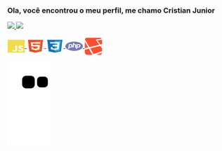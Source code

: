 ### Ola, você encontrou o meu perfil, me chamo Cristian Junior


<!-- in your header -->
<link rel="stylesheet" href="https://cdn.jsdelivr.net/gh/devicons/devicon@v2.13.0/devicon.min.css">

<div>
    <a href="https://github.com/JuniorCristian">
    <img height="180em" src="https://github-readme-stats.vercel.app/api?username=AnaLauraBelao&show_icons=true&theme=dracula&include_all_commits=true&count_private=true"/>
    <img height="180em" src="https://github-readme-stats.vercel.app/api/top-langs/?username=AnaLauraBelao&layout=compact&langs_count=7&theme=dracula"/>
</div>
<div style="display: inline_block"><br>
  <img align="center" alt="Cris-Js" height="30" width="40" src="https://raw.githubusercontent.com/devicons/devicon/master/icons/javascript/javascript-plain.svg">
  <img align="center" alt="Cris-HTML" height="30" width="40" src="https://raw.githubusercontent.com/devicons/devicon/master/icons/html5/html5-original.svg">
  <img align="center" alt="Cris-CSS" height="30" width="40" src="https://raw.githubusercontent.com/devicons/devicon/master/icons/css3/css3-original.svg">
  <img align="center" alt="Cris-PHP" height="40" width="40" src="https://raw.githubusercontent.com/devicons/devicon/master/icons/php/php-plain.svg">
  <img align="center" alt="Cris-Laravel" height="40" width="40" src="https://raw.githubusercontent.com/devicons/devicon/master/icons/laravel/laravel-plain.svg">
</div>

![Snake animation](https://github.com/JuniorCristian/JuniorCristian/blob/output/github-contribution-grid-snake.svg)

